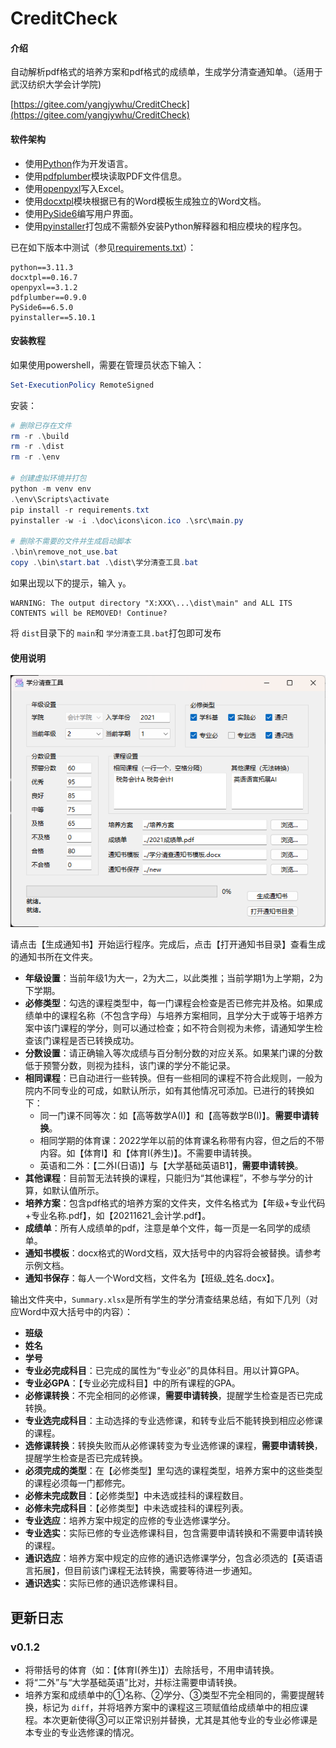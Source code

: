# CreditCheck

#### 介绍

自动解析pdf格式的培养方案和pdf格式的成绩单，生成学分清查通知单。（适用于武汉纺织大学会计学院)

[https://gitee.com/yangjywhu/CreditCheck](https://gitee.com/yangjywhu/CreditCheck)

#### 软件架构

- 使用[Python](https://www.python.org/)作为开发语言。
- 使用[pdfplumber](https://github.com/jsvine/pdfplumber)模块读取PDF文件信息。
- 使用[openpyxl](https://foss.heptapod.net/openpyxl/openpyxl)写入Excel。
- 使用[docxtpl](https://github.com/elapouya/python-docx-template)模块根据已有的Word模板生成独立的Word文档。
- 使用[PySide6](https://wiki.qt.io/Qt_for_Python)编写用户界面。
- 使用[pyinstaller](https://github.com/pyinstaller/pyinstaller)打包成不需额外安装Python解释器和相应模块的程序包。

已在如下版本中测试（参见[requirements.txt](requirements.txt)）：

```
python==3.11.3
docxtpl==0.16.7
openpyxl==3.1.2
pdfplumber==0.9.0
PySide6==6.5.0
pyinstaller==5.10.1
```

#### 安装教程

如果使用powershell，需要在管理员状态下输入：

```powershell
Set-ExecutionPolicy RemoteSigned
```

安装：

```powershell
# 删除已存在文件
rm -r .\build
rm -r .\dist
rm -r .\env

# 创建虚拟环境并打包
python -m venv env
.\env\Scripts\activate
pip install -r requirements.txt
pyinstaller -w -i .\doc\icons\icon.ico .\src\main.py

# 删除不需要的文件并生成启动脚本
.\bin\remove_not_use.bat
copy .\bin\start.bat .\dist\学分清查工具.bat

```

如果出现以下的提示，输入 `y`。

```plaintext
WARNING: The output directory "X:XXX\...\dist\main" and ALL ITS CONTENTS will be REMOVED! Continue?
```

将 `dist`目录下的 `main`和 `学分清查工具.bat`打包即可发布

#### 使用说明

![图片](doc/images/main_window.png)

请点击【生成通知书】开始运行程序。完成后，点击【打开通知书目录】查看生成的通知书所在文件夹。

- **年级设置**：当前年级1为大一，2为大二，以此类推；当前学期1为上学期，2为下学期。
- **必修类型**：勾选的课程类型中，每一门课程会检查是否已修完并及格。如果成绩单中的课程名称（不包含字母）与培养方案相同，且学分大于或等于培养方案中该门课程的学分，则可以通过检查；如不符合则视为未修，请通知学生检查该门课程是否已转换成功。
- **分数设置**：请正确输入等次成绩与百分制分数的对应关系。如果某门课的分数低于预警分数，则视为挂科，该门课的学分不能记录。
- **相同课程**：已自动进行一些转换。但有一些相同的课程不符合此规则，一般为院内不同专业的可成，如默认所示，如有其他情况可添加。已进行的转换如下：
  * 同一门课不同等次：如【高等数学A(I)】和【高等数学B(I)】。**需要申请转换**。
  * 相同学期的体育课：2022学年以前的体育课名称带有内容，但之后的不带内容。如【体育I】和【体育I(养生)】。不需要申请转换。
  * 英语和二外：【二外I(日语)】与【大学基础英语B1】，**需要申请转换**。
- **其他课程**：目前暂无法转换的课程，只能归为“其他课程”，不参与学分的计算，如默认值所示。
- **培养方案**：包含pdf格式的培养方案的文件夹，文件名格式为【年级+专业代码+专业名称.pdf】，如【20211621_会计学.pdf】。
- **成绩单**：所有人成绩单的pdf，注意是单个文件，每一页是一名同学的成绩单。
- **通知书模板**：docx格式的Word文档，双大括号中的内容将会被替换。请参考示例文档。
- **通知书保存**：每人一个Word文档，文件名为【班级_姓名.docx】。

输出文件夹中，`Summary.xlsx`是所有学生的学分清查结果总结，有如下几列（对应Word中双大括号中的内容）：

- **班级**
- **姓名**
- **学号**
- **专业必完成科目**：已完成的属性为“专业必”的具体科目。用以计算GPA。
- **专业必GPA**：【专业必完成科目】中的所有课程的GPA。
- **必修课转换**：不完全相同的必修课，**需要申请转换**，提醒学生检查是否已完成转换。
- **专业选完成科目**：主动选择的专业选修课，和转专业后不能转换到相应必修课的课程。
- **选修课转换**：转换失败而从必修课转变为专业选修课的课程，**需要申请转换**，提醒学生检查是否已完成转换。
- **必须完成的类型**：在【必修类型】里勾选的课程类型，培养方案中的这些类型的课程必须每一门都修完。
- **必修未完成数目**：【必修类型】中未选或挂科的课程数目。
- **必修未完成科目**：【必修类型】中未选或挂科的课程列表。
- **专业选应**：培养方案中规定的应修的专业选修课学分。
- **专业选实**：实际已修的专业选修课科目，包含需要申请转换和不需要申请转换的课程。
- **通识选应**：培养方案中规定的应修的通识选修课学分，包含必须选的【英语语言拓展】，但目前该门课程无法转换，需要等待进一步通知。
- **通识选实**：实际已修的通识选修课科目。

## 更新日志

### v0.1.2

- 将带括号的体育（如：【体育I(养生)】）去除括号，不用申请转换。
- 将“二外”与“大学基础英语”比对，并标注需要申请转换。
- 培养方案和成绩单中的①名称、②学分、③类型不完全相同的，需要提醒转换，标记为 `diff`，并将培养方案中的课程这三项赋值给成绩单中的相应课程。本次更新使得③可以正常识别并替换，尤其是其他专业的专业必修课是本专业的专业选修课的情况。
